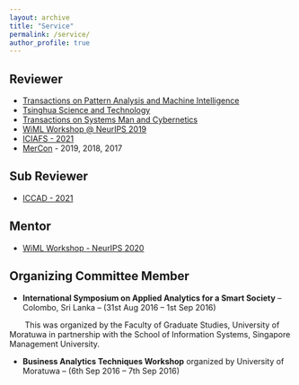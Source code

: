```yaml
---
layout: archive
title: "Service"
permalink: /service/
author_profile: true
---
```


## Reviewer

* [Transactions on Pattern Analysis and Machine Intelligence](https://ieeexplore.ieee.org/xpl/RecentIssue.jsp?punumber=34) 
* [Tsinghua Science and Technology](http://tst.tsinghuajournals.com/EN/1007-0214/home.shtml)
* [Transactions on Systems Man and Cybernetics](https://ieeexplore.ieee.org/xpl/RecentIssue.jsp?punumber=6221021)
* [WiML Workshop @ NeurIPS 2019](https://wimlworkshop.org/sh_events/wiml-workshop-2020/)
* [ICIAFS - 2021](https://spsr.sltc.ac.lk/events/iciafs-2021/)
* [MerCon](https://mercon.uom.lk/) - 2019, 2018, 2017

## Sub Reviewer

* [ICCAD - 2021](https://iccad.com/index.php)
## Mentor 

* [WiML Workshop - NeurIPS 2020](https://wimlworkshop.org/sh_events/wiml-workshop-2020/)

## Organizing Committee Member

* **International Symposium on Applied Analytics for a Smart Society** – Colombo, Sri Lanka – (31st Aug 2016 – 1st Sep 2016)

&nbsp;&nbsp;&nbsp;&nbsp;&nbsp;&nbsp; This was organized by the Faculty of Graduate Studies, University of Moratuwa in partnership with the School of Information Systems, Singapore Management University.

* **Business Analytics Techniques Workshop** organized by University of Moratuwa – (6th Sep 2016 – 7th Sep 2016)

